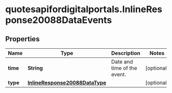 # quotesapifordigitalportals.InlineResponse20088DataEvents

## Properties

Name | Type | Description | Notes
------------ | ------------- | ------------- | -------------
**time** | **String** | Date and time of the event. | [optional] 
**type** | [**InlineResponse20088DataType**](InlineResponse20088DataType.md) |  | [optional] 



